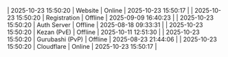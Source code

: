 | 2025-10-23 15:50:20 | Website | Online | 2025-10-23 15:50:17 |
| 2025-10-23 15:50:20 | Registration | Offline | 2025-09-09 16:40:23 |
| 2025-10-23 15:50:20 | Auth Server | Offline | 2025-08-18 09:33:31 |
| 2025-10-23 15:50:20 | Kezan (PvE) | Offline | 2025-10-11 12:51:30 |
| 2025-10-23 15:50:20 | Gurubashi (PvP) | Offline | 2025-08-23 21:44:06 |
| 2025-10-23 15:50:20 | Cloudflare | Online | 2025-10-23 15:50:17 |
